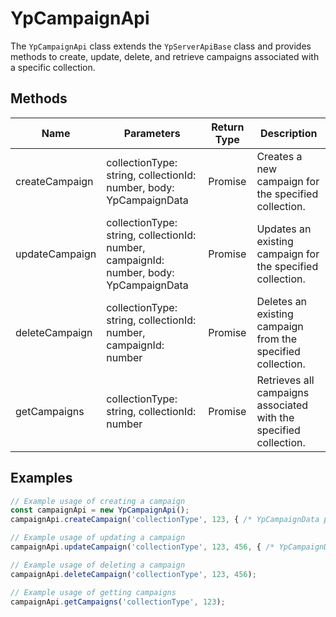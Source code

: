 # YpCampaignApi

The `YpCampaignApi` class extends the `YpServerApiBase` class and provides methods to create, update, delete, and retrieve campaigns associated with a specific collection.

## Methods

| Name            | Parameters                                      | Return Type | Description                                                                 |
|-----------------|-------------------------------------------------|-------------|-----------------------------------------------------------------------------|
| createCampaign  | collectionType: string, collectionId: number, body: YpCampaignData | Promise     | Creates a new campaign for the specified collection.                        |
| updateCampaign  | collectionType: string, collectionId: number, campaignId: number, body: YpCampaignData | Promise     | Updates an existing campaign for the specified collection.                  |
| deleteCampaign  | collectionType: string, collectionId: number, campaignId: number | Promise     | Deletes an existing campaign from the specified collection.                 |
| getCampaigns    | collectionType: string, collectionId: number | Promise     | Retrieves all campaigns associated with the specified collection.           |

## Examples

```typescript
// Example usage of creating a campaign
const campaignApi = new YpCampaignApi();
campaignApi.createCampaign('collectionType', 123, { /* YpCampaignData properties */ });

// Example usage of updating a campaign
campaignApi.updateCampaign('collectionType', 123, 456, { /* YpCampaignData properties */ });

// Example usage of deleting a campaign
campaignApi.deleteCampaign('collectionType', 123, 456);

// Example usage of getting campaigns
campaignApi.getCampaigns('collectionType', 123);
```